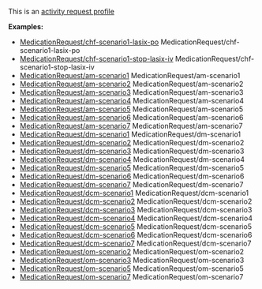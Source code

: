 This is an [activity request profile](profiles.html#activity-profiles)

**Examples:**

*   [MedicationRequest/chf-scenario1-lasix-po](MedicationRequest-chf-scenario1-lasix-po-mr.html) MedicationRequest/chf-scenario1-lasix-po
*   [MedicationRequest/chf-scenario1-stop-lasix-iv](MedicationRequest-chf-scenario1-stop-lasix-iv.html) MedicationRequest/chf-scenario1-stop-lasix-iv
*   [MedicationRequest/am-scenario1](MedicationRequest-am-scenario1.html) MedicationRequest/am-scenario1
*   [MedicationRequest/am-scenario2](MedicationRequest-am-scenario2.html) MedicationRequest/am-scenario2
*   [MedicationRequest/am-scenario3](MedicationRequest-am-scenario3.html) MedicationRequest/am-scenario3
*   [MedicationRequest/am-scenario4](MedicationRequest-am-scenario4-mr.html) MedicationRequest/am-scenario4
*   [MedicationRequest/am-scenario5](MedicationRequest-am-scenario5-mr.html) MedicationRequest/am-scenario5
*   [MedicationRequest/am-scenario6](MedicationRequest-am-scenario6-mr.html) MedicationRequest/am-scenario6
*   [MedicationRequest/am-scenario7](MedicationRequest-am-scenario7-mr.html) MedicationRequest/am-scenario7
*   [MedicationRequest/dm-scenario1](MedicationRequest-dm-scenario1.html) MedicationRequest/dm-scenario1
*   [MedicationRequest/dm-scenario2](MedicationRequest-dm-scenario2.html) MedicationRequest/dm-scenario2
*   [MedicationRequest/dm-scenario3](MedicationRequest-dm-scenario3.html) MedicationRequest/dm-scenario3
*   [MedicationRequest/dm-scenario4](MedicationRequest-dm-scenario4.html) MedicationRequest/dm-scenario4
*   [MedicationRequest/dm-scenario5](MedicationRequest-dm-scenario5.html) MedicationRequest/dm-scenario5
*   [MedicationRequest/dm-scenario6](MedicationRequest-dm-scenario6.html) MedicationRequest/dm-scenario6
*   [MedicationRequest/dm-scenario7](MedicationRequest-dm-scenario7.html) MedicationRequest/dm-scenario7
*   [MedicationRequest/dcm-scenario1](MedicationRequest-dcm-scenario1.html) MedicationRequest/dcm-scenario1
*   [MedicationRequest/dcm-scenario2](MedicationRequest-dcm-scenario2.html) MedicationRequest/dcm-scenario2
*   [MedicationRequest/dcm-scenario3](MedicationRequest-dcm-scenario3.html) MedicationRequest/dcm-scenario3
*   [MedicationRequest/dcm-scenario4](MedicationRequest-dcm-scenario4.html) MedicationRequest/dcm-scenario4
*   [MedicationRequest/dcm-scenario5](MedicationRequest-dcm-scenario5.html) MedicationRequest/dcm-scenario5
*   [MedicationRequest/dcm-scenario6](MedicationRequest-dcm-scenario6.html) MedicationRequest/dcm-scenario6
*   [MedicationRequest/dcm-scenario7](MedicationRequest-dcm-scenario7-mr.html) MedicationRequest/dcm-scenario7
*   [MedicationRequest/om-scenario2](MedicationRequest-om-scenario2.html) MedicationRequest/om-scenario2
*   [MedicationRequest/om-scenario3](MedicationRequest-om-scenario3.html) MedicationRequest/om-scenario3
*   [MedicationRequest/om-scenario5](MedicationRequest-om-scenario5.html) MedicationRequest/om-scenario5
*   [MedicationRequest/om-scenario7](MedicationRequest-om-scenario7.html) MedicationRequest/om-scenario7
